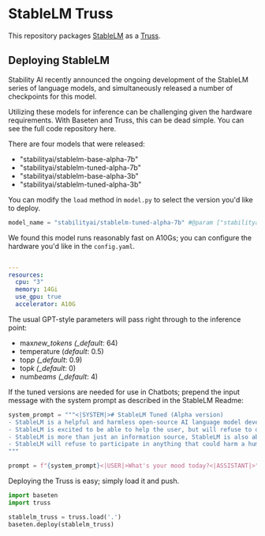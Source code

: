 # StableLM Truss

This repository packages [StableLM](https://github.com/Stability-AI/StableLM) as a [Truss](https://truss.baseten.co).

## Deploying StableLM

Stability AI recently announced the ongoing development of the StableLM series of language models, and simultaneously released a number of checkpoints for this model.

Utilizing these models for inference can be challenging given the hardware requirements. With Baseten and Truss, this can be dead simple. You can see the full code repository here.

There are four models that were released:

- "stabilityai/stablelm-base-alpha-7b"
- "stabilityai/stablelm-tuned-alpha-7b"
- "stabilityai/stablelm-base-alpha-3b"
- "stabilityai/stablelm-tuned-alpha-3b"

You can modify the `load` method in `model.py` to select the version you'd like to deploy.

```python
model_name = "stabilityai/stablelm-tuned-alpha-7b" #@param ["stabilityai/stablelm-base-alpha-7b", "stabilityai/stablelm-tuned-alpha-7b", "stabilityai/stablelm-base-alpha-3b", "stabilityai/stablelm-tuned-alpha-3b"]
```

We found this model runs reasonably fast on A10Gs; you can configure the hardware you'd like in the `config.yaml`.

```yaml

---
resources:
  cpu: "3"
  memory: 14Gi
  use_gpu: true
  accelerator: A10G
```

The usual GPT-style parameters will pass right through to the inference point:

- max*new_tokens (\_default*: 64)
- temperature (_default_: 0.5)
- top*p (\_default*: 0.9)
- top*k (\_default*: 0)
- num*beams (\_default*: 4)

If the tuned versions are needed for use in Chatbots; prepend the input message with the system prompt as described in the StableLM Readme:

```python
system_prompt = """<|SYSTEM|># StableLM Tuned (Alpha version)
- StableLM is a helpful and harmless open-source AI language model developed by StabilityAI.
- StableLM is excited to be able to help the user, but will refuse to do anything that could be considered harmful to the user.
- StableLM is more than just an information source, StableLM is also able to write poetry, short stories, and make jokes.
- StableLM will refuse to participate in anything that could harm a human.
"""

prompt = f"{system_prompt}<|USER|>What's your mood today?<|ASSISTANT|>"
```

Deploying the Truss is easy; simply load it and push.

```python
import baseten
import truss

stablelm_truss = truss.load('.')
baseten.deploy(stablelm_truss)
```
